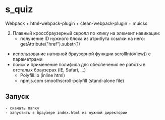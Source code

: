 # s_quiz
Webpack + html-webpack-plugin + clean-webpack-plugin + muicss

2.  Плавный кроссбраузерный скролл по клику на элемент навикации:
	- получение ID нужного блока из атрибута ссылки на него: getAttribute("href").substr(1)
 - использование нативной браузерной функции scrollIntoView() с параметрами
 - поиск и применение полифила для обеспечения ее работы в отсталых браузерах (IE, Safari, ...) 
  	- Polyfill.io (inline html)
  	- npmjs.com smoothscroll-polyfill (stand-alone file)

## Запуск 
	- скачать папку
	- запустить в браузере index.html из нужной директории
